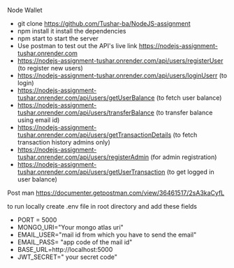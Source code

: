 Node Wallet 
- git clone https://github.com/Tushar-ba/NodeJS-assignment
- npm install it install the dependencies
- npm start to start the server
- Use postman to test out the API's   live link  https://nodejs-assignment-tushar.onrender.com
- https://nodejs-assignment-tushar.onrender.com/api/users/registerUser  (to register new users)
- https://nodejs-assignment-tushar.onrender.com/api/users/loginUserr (to login)
- https://nodejs-assignment-tushar.onrender.com/api/users/getUserBalance (to fetch user balance)
- https://nodejs-assignment-tushar.onrender.com/api/users/transferBalance (to transfer balance using email id)
- https://nodejs-assignment-tushar.onrender.com/api/users/getTransactionDetails (to fetch transaction history admins only)
- https://nodejs-assignment-tushar.onrender.com/api/users/registerAdmin  (for admin registration)
- https://nodejs-assignment-tushar.onrender.com/api/users/getUserTransaction (to get logged in user balance)

Post man https://documenter.getpostman.com/view/36461517/2sA3kaCyfL


to run locally create .env file in root directory and add these fields 
- PORT = 5000
- MONGO_URI="Your mongo atlas uri"
- EMAIL_USER="mail id from which you have to send the email"
- EMAIL_PASS= "app code of the mail id"
- BASE_URL=http://localhost:5000
- JWT_SECRET=" your secret code"

